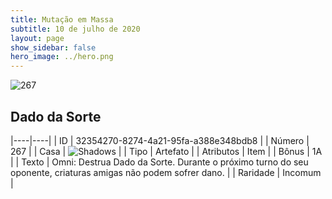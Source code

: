```yaml
---
title: Mutação em Massa
subtitle: 10 de julho de 2020
layout: page
show_sidebar: false
hero_image: ../hero.png
---
```


![267](https://cdn.keyforgegame.com/media/card_front/pt/479_267_G6G68H4W2452_pt.png)

## Dado da Sorte

|----|----|
| ID | 32354270-8274-4a21-95fa-a388e348bdb8 |
| Número | 267 |
| Casa | ![Shadows](https://archonarcana.com/images/thumb/e/ee/Shadows.png/22px-Shadows.png "Sombras") |
| Tipo | Artefato |
| Atributos | Item |
| Bônus | 1A |
| Texto | Omni: Destrua Dado da Sorte. Durante o próximo turno do seu oponente, criaturas amigas não podem sofrer dano. |
| Raridade | Incomum |
